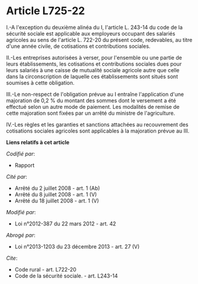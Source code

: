 # Article L725-22

I.-A l'exception du deuxième alinéa du I, l'article L. 243-14 du code de la sécurité sociale est applicable aux employeurs
occupant des salariés agricoles au sens de l'article L. 722-20 du présent code, redevables, au titre d'une année civile, de
cotisations et contributions sociales. 

II.-Les entreprises autorisées à verser, pour l'ensemble ou une partie de leurs établissements, les cotisations et
contributions sociales dues pour leurs salariés à une caisse de mutualité sociale agricole autre que celle dans la
circonscription de laquelle ces établissements sont situés sont soumises à cette obligation. 

III.-Le non-respect de l'obligation prévue au I entraîne l'application d'une majoration de 0,2 % du montant des sommes dont
le versement a été effectué selon un autre mode de paiement. Les modalités de remise de cette majoration sont fixées par un
arrêté du ministre de l'agriculture. 

IV.-Les règles et les garanties et sanctions attachées au recouvrement des cotisations sociales agricoles sont applicables à
la majoration prévue au III.

**Liens relatifs à cet article**

_Codifié par_:

  - Rapport

_Cité par_:

  - Arrêté du 2 juillet 2008 - art. 1 (Ab)
  - Arrêté du 8 juillet 2008 - art. 1 (V)
  - Arrêté du 18 juillet 2008 - art. 1 (V)

_Modifié par_:

  - Loi n°2012-387 du 22 mars 2012 - art. 42

_Abrogé par_:

  - Loi n°2013-1203 du 23 décembre 2013 - art. 27 (V)

_Cite_:

  - Code rural - art. L722-20
  - Code de la sécurité sociale. - art. L243-14
